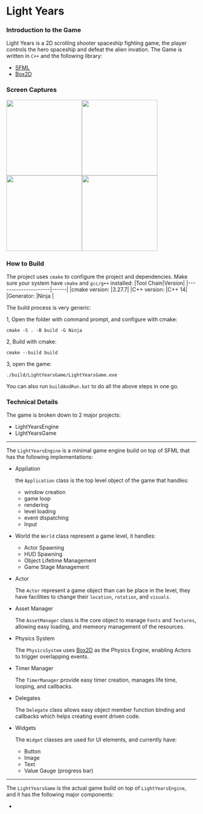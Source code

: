 # Light Years

### Introduction to the Game

Light Years is a 2D scrolling shooter spaceship fighting game, the player controls the hero spaceship and defeat the alien invation.
The Game is written in ```C++``` and the following library:
* [SFML](https://www.sfml-dev.org/) 
* [Box2D](https://box2d.org/)

### Screen Captures
<image src="doc/assets/capture01.png" width=200><image src="doc/assets/capture02.png" width=200>
<image src="doc/assets/capture03.png" width=200><image src="doc/assets/capture04.png" width=200>

### How to Build
The project uses ```cmake``` to configure the project and dependencies. Make sure your system have ```cmake``` and ```gcc/g++``` installed:
|Tool Chain|Version|
|---------------------|------|
|cmake version:       |3.27.7|
|C++ version:         |C++ 14|
|Generator:           |Ninja | 

The build process is very generic:

1, Open the folder with command prompt, and configure with cmake:
```
cmake -S . -B build -G Ninja
```
2, Build with cmake:
```
cmake --build build
```
3, open the game:
```
./build/LightYearsGame/LightYearsGame.exe
```
You can also run ```buildAndRun.bat``` to do all the above steps in one go.

### Technical Details

The game is broken down to 2 major projects:

* LightYearsEngine
* LightYearsGame
________________
The ```LightYearsEngine``` is a minimal game engine build on top of SFML that has the following implementations:
* Appliation

    the ```Application``` class is the top level object of the game that handles:
    -  window creation
    -  game loop
    -  rendering
    -  level loading
    -  event dispatching
    -  Input

* World
    the ```World``` class represent a game level, it handles:
    - Actor Spawning
    - HUD Spawning
    - Object Lifetime Management
    - Game Stage Management

* Actor

    The ```Actor``` represent a game object than can be place in the level, they have facilities to change their ```location```, ```rotation```, and ```visuals```.

* Asset Manager

    The ```AssetManager``` class is the core object to manage ```Fonts``` and ```Textures```, allowing easy loading, and memeory management of the resources.

* Physics System

    The ```PhysicsSystem``` uses [Box2D](https://box2d.org/) as the Physics Engine, enabling Actors to trigger overlapping events.

* Timer Manager

    The ```TimerManager``` provide easy timer creation, manages life time, looping, and callbacks. 

* Delegates

    The ```Delegate``` class allows easy object member function binding and callbacks which helps creating event driven code.

* Widgets

    The ```Widget``` classes are used for UI elements, and currently have:
    * Button
    * Image
    * Text
    * Value Gauge (progress bar)
        
____________
The ```LightYearsGame``` is the actual game build on top of ```LightYearsEngine```, and it has the following major components:

*  
